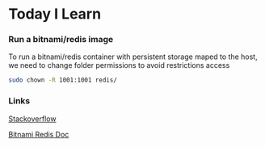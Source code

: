 # Today I Learn

### Run a bitnami/redis image

To run a bitnami/redis container with persistent storage maped to the host, we need to change folder permissions to avoid restrictions access

```bash
sudo chown -R 1001:1001 redis/
```

### Links

[Stackoverflow](https://github.com/bitnami/bitnami-docker-redis/issues/89#issuecomment-345608149)

[Bitnami Redis Doc](https://github.com/bitnami/bitnami-docker-redis)

